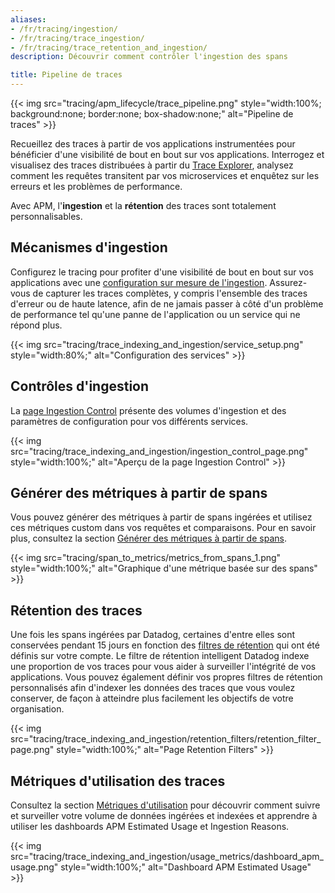 ```yaml
---
aliases:
- /fr/tracing/ingestion/
- /fr/tracing/trace_ingestion/
- /fr/tracing/trace_retention_and_ingestion/
description: Découvrir comment contrôler l'ingestion des spans

title: Pipeline de traces
---
```


{{< img src="tracing/apm_lifecycle/trace_pipeline.png" style="width:100%; background:none; border:none; box-shadow:none;" alt="Pipeline de traces" >}}

Recueillez des traces à partir de vos applications instrumentées pour bénéficier d'une visibilité de bout en bout sur vos applications. Interrogez et visualisez des traces distribuées à partir du [Trace Explorer][1], analysez comment les requêtes transitent par vos microservices et enquêtez sur les erreurs et les problèmes de performance.

Avec APM, l'**ingestion** et la **rétention** des traces sont totalement personnalisables.

## Mécanismes d'ingestion

Configurez le tracing pour profiter d'une visibilité de bout en bout sur vos applications avec une [configuration sur mesure de l'ingestion][2]. Assurez-vous de capturer les traces complètes, y compris l'ensemble des traces d'erreur ou de haute latence, afin de ne jamais passer à côté d'un problème de performance tel qu'une panne de l'application ou un service qui ne répond plus.

{{< img src="tracing/trace_indexing_and_ingestion/service_setup.png" style="width:80%;" alt="Configuration des services" >}}


## Contrôles d'ingestion

La [page Ingestion Control][3] présente des volumes d'ingestion et des paramètres de configuration pour vos différents services.

{{< img src="tracing/trace_indexing_and_ingestion/ingestion_control_page.png" style="width:100%;" alt="Aperçu de la page Ingestion Control" >}}

## Générer des métriques à partir de spans

Vous pouvez générer des métriques à partir de spans ingérées et utilisez ces métriques custom dans vos requêtes et comparaisons. Pour en savoir plus, consultez la section [Générer des métriques à partir de spans][4].

{{< img src="tracing/span_to_metrics/metrics_from_spans_1.png" style="width:100%;" alt="Graphique d'une métrique basée sur des spans" >}}

## Rétention des traces

Une fois les spans ingérées par Datadog, certaines d'entre elles sont conservées pendant 15 jours en fonction des [filtres de rétention][5] qui ont été définis sur votre compte. Le filtre de rétention intelligent Datadog indexe une proportion de vos traces pour vous aider à surveiller l'intégrité de vos applications. Vous pouvez également définir vos propres filtres de rétention personnalisés afin d'indexer les données des traces que vous voulez conserver, de façon à atteindre plus facilement les objectifs de votre organisation.

{{< img src="tracing/trace_indexing_and_ingestion/retention_filters/retention_filter_page.png" style="width:100%;" alt="Page Retention Filters" >}}

## Métriques d'utilisation des traces

Consultez la section [Métriques d'utilisation][6] pour découvrir comment suivre et surveiller votre volume de données ingérées et indexées et apprendre à utiliser les dashboards APM Estimated Usage et Ingestion Reasons.

{{< img src="tracing/trace_indexing_and_ingestion/usage_metrics/dashboard_apm_usage.png" style="width:100%;" alt="Dashboard APM Estimated Usage" >}}



[1]: /fr/tracing/trace_explorer
[2]: /fr/tracing/trace_ingestion/mechanisms
[3]: /fr/tracing/trace_ingestion/ingestion_controls
[4]: /fr/tracing/trace_pipeline/generate_metrics
[5]: /fr/tracing/trace_retention
[6]: /fr/tracing/trace_retention/usage_metrics
